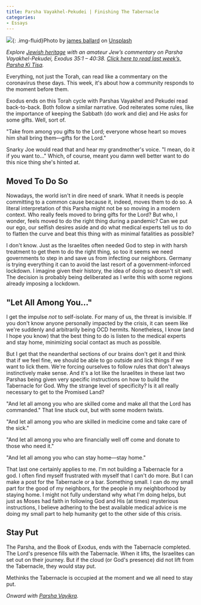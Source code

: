 ```yaml
---
title: Parsha Vayakhel-Pekudei | Finishing The Tabernacle
categories:
- Essays
---
```


![](https://withoutapath.com/wp-content/uploads/2020/03/james-ballard-aJNyKBJVUqI-unsplash.jpg){: .img-fluid}Photo by [james ballard](https://unsplash.com/@jamesballard79?utm_source=unsplash&utm_medium=referral&utm_content=creditCopyText) on [Unsplash](https://unsplash.com/s/photos/negev?utm_source=unsplash&utm_medium=referral&utm_content=creditCopyText)

_Explore [Jewish heritage](https://withoutapath.com/jewish-heritage/) with an amateur Jew’s commentary on Parsha Vayakhel-Pekudei, Exodus 35:1 – 40:38. [Click here to read last week’s, Parsha Ki Tisa](https://withoutapath.com/parsha-ki-tisa/)._

Everything, not just the Torah, can read like a commentary on the coronavirus these days. This week, it's about how a community responds to the moment before them.

Exodus ends on this Torah cycle with Parshas Vayakhel and Pekudei read back-to-back. Both follow a similar narrative. God reiterates some rules, like the importance of keeping the Sabbath (do work and die) and He asks for some gifts. Well, sort of.

<!-- more -->

"Take from among you gifts to the Lord; everyone whose heart so moves him shall bring them––gifts for the Lord."

Snarky Joe would read that and hear my grandmother's voice. "I mean, do it if you want to..." Which, of course, meant you damn well better want to do this nice thing she's hinted at.

## Moved To Do So

Nowadays, the world isn't in dire need of snark. What it needs is people committing to a common cause because it, indeed, moves them to do so. A literal interpretation of this Parsha might not be so moving in a modern context. Who really feels moved to bring gifts for the Lord? But who, I wonder, feels moved to do the right thing during a pandemic? Can we put our ego, our selfish desires aside and do what medical experts tell us to do to flatten the curve and beat this thing with as minimal fatalities as possible?

I don't know. Just as the Israelites often needed God to step in with harsh treatment to get them to do the right thing, so too it seems we need governments to step in and save us from infecting our neighbors. Germany is trying everything it can to avoid the last resort of a government-inforced lockdown. I imagine given their history, the idea of doing so doesn't sit well. The decision is probably being deliberated as I write this with some regions already imposing a lockdown.

## "Let All Among You..."

I get the impulse _not_ to self-isolate. For many of us, the threat is invisible. If you don't know anyone personally impacted by the crisis, it can seem like we're suddenly and arbitrarily being OCD hermits. Nonetheless, I know (and I hope you know) that the best thing to do is listen to the medical experts and stay home, minimizing social contact as much as possible.

But I get that the neanderthal sections of our brains don't get it and think that if we feel fine, we should be able to go outside and lick things if we want to lick them. We're forcing ourselves to follow rules that don't always instinctively make sense. And it's a lot like the Israelites in these last two Parshas being given very specific instructions on how to build the Tabernacle for God. Why the strange level of specificity? Is it all really necessary to get to the Promised Land?

"And let all among you who are skilled come and make all that the Lord has commanded." That line stuck out, but with some modern twists. 

"And let all among you who are skilled in medicine come and take care of the sick."

"And let all among you who are financially well off come and donate to those who need it."

"And let all among you who can stay home––stay home."

That last one certainly applies to me. I'm not building a Tabernacle for a god. I often find myself frustrated with myself that I can't do more. But I can make a post for the Tabernacle or a bar. Something small. I can do my small part for the good of my neighbors, for the people in my neighborhood by staying home. I might not fully understand why what I'm doing helps, but just as Moses had faith in following God and His (at times) mysterious instructions, I believe adhering to the best available medical advice is me doing my small part to help humanity get to the other side of this crisis.

## Stay Put

The Parsha, and the Book of Exodus, ends with the Tabernacle completed. The Lord's presence fills with the Tabernacle. When it lifts, the Israelites can set out on their journey. But if the cloud (or God's presence) did not lift from the Tabernacle, they would stay put.

Methinks the Tabernacle is occupied at the moment and we all need to stay put.

_Onward with [Parsha Vayikra](https://withoutapath.com/parsha-vayikra/)._

